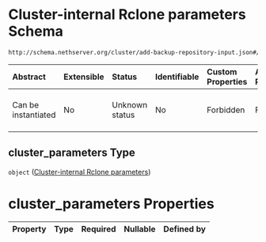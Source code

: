 # Cluster-internal Rclone parameters Schema

```txt
http://schema.nethserver.org/cluster/add-backup-repository-input.json#/$defs/cluster_parameters
```



| Abstract            | Extensible | Status         | Identifiable | Custom Properties | Additional Properties | Access Restrictions | Defined In                                                                                            |
| :------------------ | :--------- | :------------- | :----------- | :---------------- | :-------------------- | :------------------ | :---------------------------------------------------------------------------------------------------- |
| Can be instantiated | No         | Unknown status | No           | Forbidden         | Forbidden             | none                | [add-backup-repository-input.json\*](cluster/add-backup-repository-input.json "open original schema") |

## cluster\_parameters Type

`object` ([Cluster-internal Rclone parameters](add-backup-repository-input-defs-cluster-internal-rclone-parameters.md))

# cluster\_parameters Properties

| Property | Type | Required | Nullable | Defined by |
| :------- | :--- | :------- | :------- | :--------- |
